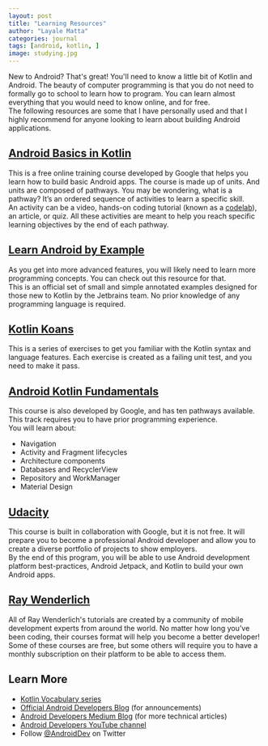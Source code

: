 ```yaml
---
layout: post
title: "Learning Resources"
author: "Layale Matta"
categories: journal
tags: [android, kotlin, ]
image: studying.jpg
---
```


New to Android? That's great! You'll need to know a little bit of Kotlin and Android. The beauty of computer programming is that you do not need to formally go to school to learn how to program. You can learn almost everything that you would need to know online, and for free. <br> The following resources are some that I have personally used and that I highly recommend for anyone looking to learn about building Android applications.

## [Android Basics in Kotlin](https://developer.android.com/courses/android-basics-kotlin/course)

This is a free online training course developed by Google that helps you learn how to build basic Android apps. The course is made up of units. And units are composed of pathways. You may be wondering, what is a pathway? It’s an ordered sequence of activities to learn a specific skill. <br> An activity can be a video, hands-on coding tutorial (known as a [codelab](https://developer.android.com/kotlin)), an article, or quiz. All these activities are meant to help you reach specific learning objectives by the end of each pathway.

## [Learn Android by Example](https://play.kotlinlang.org/byExample/)

As you get into more advanced features, you will likely need to learn more programming concepts. You can check out this resource for that. <br> This is an official set of small and simple annotated examples designed for those new to Kotlin by the Jetbrains team. No prior knowledge of any programming language is required.

## [Kotlin Koans](https://play.kotlinlang.org/koans/)

This is a series of exercises to get you familiar with the Kotlin syntax and language features. Each exercise is created as a failing unit test, and you need to make it pass.

## [Android Kotlin Fundamentals](https://developer.android.com/courses/kotlin-fundamentals/course)

This course is also developed by Google, and has ten pathways available. This track requires you to have prior programming experience. <br> You will learn about:
 - Navigation
 - Activity and Fragment lifecycles
 - Architecture components
 - Databases and RecyclerView
 - Repository and WorkManager
 - Material Design

## [Udacity](https://www.udacity.com/course/android-kotlin-developer-nanodegree--nd940)

This course is built in collaboration with Google, but it is not free. It will prepare you to become a professional Android developer and allow you to create a diverse portfolio of projects to show employers. <br> By the end of this program, you will be able to use Android development platform best-practices, Android Jetpack, and Kotlin to build your own Android apps.

## [Ray Wenderlich](https://www.raywenderlich.com/paths#android)

All of Ray Wenderlich's tutorials are created by a community of mobile development experts from around the world. No matter how long you’ve been coding, their courses format will help you become a better developer! <br> Some of these courses are free, but some others will require you to have a monthly subscription on their platform to be able to access them.

## Learn More

* [Kotlin Vocabulary series](https://medium.com/androiddevelopers/tagged/kotlin-vocabulary)
* [Official Android Developers Blog](https://android-developers.googleblog.com) (for announcements)
* [Android Developers Medium Blog](https://medium.com/androiddevelopers) (for more technical articles)
* [Android Developers YouTube channel](https://www.youtube.com/user/androiddevelopers)
* Follow [@AndroidDev](https://twitter.com/androiddev) on Twitter
